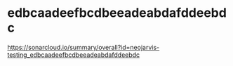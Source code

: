 # edbcaadeefbcdbeeadeabdafddeebdc
https://sonarcloud.io/summary/overall?id=neojarvis-testing_edbcaadeefbcdbeeadeabdafddeebdc
